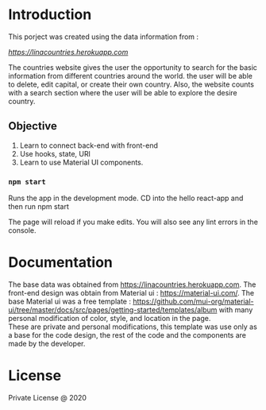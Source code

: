 
# Introduction

This porject was created using the data information from : 

*https://linacountries.herokuapp.com*

The countries website gives the user the opportunity to search for the basic information from different countries around the world. the user will be able to delete, edit capital, or create their own country. Also, the website counts with a search section where the user will be able to explore the desire country. 


## Objective

1. Learn to connect back-end with front-end
2. Use hooks, state, URl
3. Learn to use Material UI components.

### `npm start`

Runs the app in the development mode.
CD into the hello react-app and then run npm start

The page will reload if you make edits.
You will also see any lint errors in the console.


# Documentation

The base data was obtained from https://linacountries.herokuapp.com.
The front-end design was obtain from Material ui :
https://material-ui.com/.
The base Material ui was a free template : https://github.com/mui-org/material-ui/tree/master/docs/src/pages/getting-started/templates/album with many personal modification of color, style, and location in the page.  
These are private and personal modifications, this template was use only as a base for the code design, the rest of the code and the components are made by the developer. 



# License

Private License @ 2020





